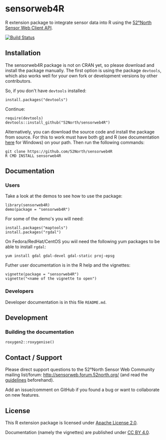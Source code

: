 # sensorweb4R

R extension package to integrate sensor data into R using the [52°North Sensor Web Client API](https://wiki.52north.org/bin/view/SensorWeb/SensorWebClientRESTInterface).

[![Build Status](https://travis-ci.org/52North/sensorweb4R.png?branch=master)](https://travis-ci.org/52North/sensorweb4R)

## Installation

The sensorweb4R package is not on CRAN yet, so please download and install the package manually. The first option is using the package ``devtools``, which also works well for your own fork or development versions by other contributors.

So, if you don't have ``devtools`` installed:
```
install.packages("devtools")
```
Continue:
```
require(devtools)
devtools::install_github("52North/sensorweb4R")
```

Alternatively, you can download the source code and install the package from source. For this to work must have both [git](http://git-scm.com/downloads) and R (see documentation [here](http://cran.r-project.org/bin/windows/base/rw-FAQ.html#Rcmd-is-not-found-in-my-PATH_0021) for Windows) on your path. Then run the following commands:


```
git clone https://github.com/52North/sensorweb4R
R CMD INSTALL sensorweb4R
```

## Documentation

### Users

Take a look at the demos to see how to use the package:

```
library(sensorweb4R)
demo(package = "sensorweb4R")
```
For some of the demo's you will need:
```
install.packages("maptools")
install.packages("rgdal")
```
On Fedora/RedHat/CentOS you wiil need the following yum packages to be able to install ```rgdal```:
```
yum install gdal gdal-devel gdal-static proj-epsg
```

Futher user documentation is in the R help and the vignettes:

```
vignette(package = "sensorweb4R")
vignette("<name of the vignette to open")

```

### Developers 

Developer documentation is in this file ``README.md``.

## Development

### Building the documentation

```{r}
roxygen2::roxygenise()
```

## Contact / Support

Please direct support questions to the 52°North Sensor Web Community mailing list/forum: http://sensorweb.forum.52north.org/ (and read the [guidelines](http://52north.org/resources/mailing-list-and-forums/mailinglist-guidelines) beforehand).

Add an issue/comment on GitHub if you found a bug or want to collaborate on new features.

## License

This R extension package is licensed under [Apache License 2.0](https://www.tldrlegal.com/l/apache2).

Documentation (namely the vignettes) are published under [CC BY 4.0](http://creativecommons.org/licenses/by/4.0/).
